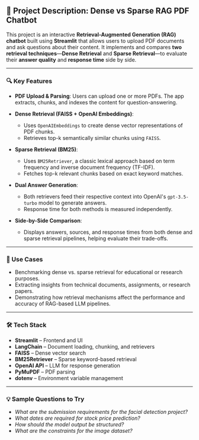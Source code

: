 
## 📘 Project Description: Dense vs Sparse RAG PDF Chatbot

This project is an interactive **Retrieval-Augmented Generation (RAG) chatbot** built using **Streamlit** that allows users to upload PDF documents and ask questions about their content. It implements and compares **two retrieval techniques**—**Dense Retrieval** and **Sparse Retrieval**—to evaluate their **answer quality** and **response time** side by side.

---

### 🔍 Key Features

* **PDF Upload & Parsing**: Users can upload one or more PDFs. The app extracts, chunks, and indexes the content for question-answering.
* **Dense Retrieval (FAISS + OpenAI Embeddings)**:

  * Uses `OpenAIEmbeddings` to create dense vector representations of PDF chunks.
  * Retrieves top-k semantically similar chunks using `FAISS`.
* **Sparse Retrieval (BM25)**:

  * Uses `BM25Retriever`, a classic lexical approach based on term frequency and inverse document frequency (TF-IDF).
  * Fetches top-k relevant chunks based on exact keyword matches.
* **Dual Answer Generation**:

  * Both retrievers feed their respective context into OpenAI's `gpt-3.5-turbo` model to generate answers.
  * Response time for both methods is measured independently.
* **Side-by-Side Comparison**:

  * Displays answers, sources, and response times from both dense and sparse retrieval pipelines, helping evaluate their trade-offs.

---

### 🧠 Use Cases

* Benchmarking dense vs. sparse retrieval for educational or research purposes.
* Extracting insights from technical documents, assignments, or research papers.
* Demonstrating how retrieval mechanisms affect the performance and accuracy of RAG-based LLM pipelines.

---

### 🛠️ Tech Stack

* **Streamlit** – Frontend and UI
* **LangChain** – Document loading, chunking, and retrievers
* **FAISS** – Dense vector search
* **BM25Retriever** – Sparse keyword-based retrieval
* **OpenAI API** – LLM for response generation
* **PyMuPDF** – PDF parsing
* **dotenv** – Environment variable management

---

### 💡 Sample Questions to Try

* *What are the submission requirements for the facial detection project?*
* *What dates are required for stock price prediction?*
* *How should the model output be structured?*
* *What are the constraints for the image dataset?*

